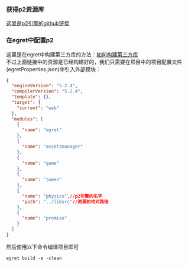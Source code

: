 ### 获得p2资源库
[这里是p2引擎的github链接](https://github.com/egret-labs/egret-game-library/tree/master/physics)
### 在egret中配置p2
这里是在egret中构建第三方库的方法：[如何构建第三方库](http://developer.egret.com/cn/github/egret-docs/Engine2D/projectConfig/libraryProject/index.html)<br>
不过上面链接中的资源是已经构建好的，我们只需要在项目中的项目配置文件(egretProperties.json)中引入外部模块：<br>
```json
{
  "engineVersion": "5.2.4",
  "compilerVersion": "5.2.4",
  "template": {},
  "target": {
    "current": "web"
  },
  "modules": [
    {
      "name": "egret"
    },
    {
      "name": "assetsmanager"
    },
    {
      "name": "game"
    },
    {
      "name": "tween"
    },
    {
      "name": "physics",//p2引擎的名字
      "path": "../libsrc"//资源的相对路径
    },
    {
      "name": "promise"
    }
  ]
}
```
然后使用以下命令编译项目即可<br>
```
egret build -e -clean
```
